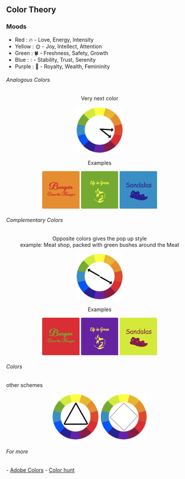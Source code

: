 
## Color Theory
### Moods
- Red     : 🔥   - Love, Energy, Intensity
- Yellow  : 🌞  - Joy, Intellect, Attention
- Green   : 🍀  - Freshness, Safety, Growth
- Blue    : 💧   - Stability, Trust, Serenity
- Purple  : 👑  - Royalty, Wealth, Femininity

<h6>Analogous Colors</h6>
<div align=center>
<p>Very next color</P>
<img src="imgs/AnalogousColors.png" width=25%>
</div>

<div align=center>
<p>Examples</P>
<img src="imgs/b1.png" width=20%>
<img src="imgs/b2.png" width=20%>
<img src="imgs/b3.png" width=20%>
</div>

<h6>Complementary Colors</h6>
<div align=center>
<p>Opposite colors gives the pop up style <br> example: Meat shop, packed with green bushes around the Meat</P>
<img src="imgs/ComplementaryColors.png" width=25%>
</div>

<div align=center>
<p>Examples</P>
<img src="imgs/c1.png" width=20%>
<img src="imgs/c2.png" width=20%>
<img src="imgs/c3.png" width=20%>
</div>

<h6> Colors</h6>
<p>other schemes</p>
<div align=center>
<img src="imgs/triangular.png" width=25%>
<img src="imgs/fourcolors.png" width=25%>
</div>

<h6>For more</h6>
- <a href="https://color.adobe.com/create/color-wheel">Adobe Colors</a>
- <a href="https://colorhunt.co/">Color hunt</a>
